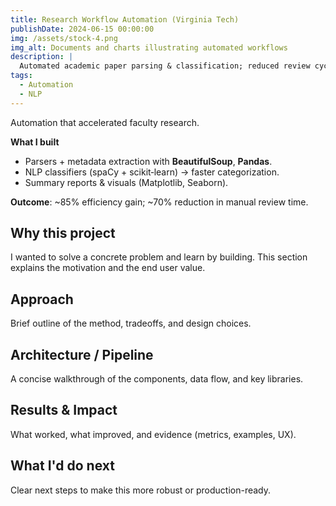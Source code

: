 ```yaml
---
title: Research Workflow Automation (Virginia Tech)
publishDate: 2024-06-15 00:00:00
img: /assets/stock-4.png
img_alt: Documents and charts illustrating automated workflows
description: |
  Automated academic paper parsing & classification; reduced review cycle from ~14 days to ~2 days with Python workflows.
tags:
  - Automation
  - NLP
---
```


Automation that accelerated faculty research.

**What I built**
- Parsers + metadata extraction with **BeautifulSoup**, **Pandas**.
- NLP classifiers (spaCy + scikit‑learn) → faster categorization.
- Summary reports & visuals (Matplotlib, Seaborn).

**Outcome**: ~85% efficiency gain; ~70% reduction in manual review time.

## Why this project
I wanted to solve a concrete problem and learn by building. This section explains the motivation and the end user value.

## Approach
Brief outline of the method, tradeoffs, and design choices.

## Architecture / Pipeline
A concise walkthrough of the components, data flow, and key libraries.

## Results & Impact
What worked, what improved, and evidence (metrics, examples, UX).

## What I'd do next
Clear next steps to make this more robust or production-ready.

